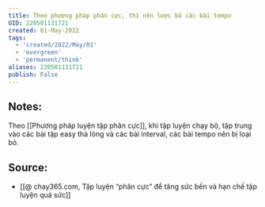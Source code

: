 ```yaml
---
title: Theo phương pháp phân cực, thì nên lược bỏ các bài tempo
UID: 220501131721
created: 01-May-2022
tags:
  - 'created/2022/May/01'
  - 'evergreen'
  - 'permanent/think'
aliases: 220501131721
publish: False
---
```

## Notes:
Theo [[Phương pháp luyện tập phân cực]], khi tập luyện chạy bộ, tập trung vào các bài tập easy thả lỏng và các bài interval, các bài tempo nên bị loại bỏ.

## Source:
- [[@ chay365.com, Tập luyện “phân cực” để tăng sức bền và hạn chế tập luyện quá sức]]
